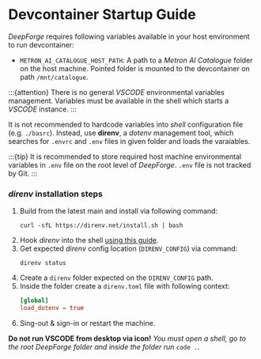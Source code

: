 # Devcontainer Startup Guide

*DeepForge* requires following variables available in your host environment to run devcontainer:

- `METRON_AI_CATALOGUE_HOST_PATH`: A path to a *Metron AI Catalogue* folder on the host machine. Pointed folder is mounted to the devcontainer on
path `/mnt/catalogue`. 

:::{attention}
There is no general *VSCODE* environmental variables management. Variables must be available in the shell which starts
a *VSCODE* instance.
:::

It is not recommended to hardcode variables into *shell* configuration file (e.g. `./basrc`). Instead, use **direnv**,
a *dotenv* management tool, which searches for `.envrc` and `.env` files in given folder and loads the varaiables.

:::{tip}
It is recommended to store required host machine environmental variables in `.env` file on the root level of
*DeepForge*. `.env` file is not tracked by Git.
:::

### *direnv* installation steps

1. Build from the latest main and install via following command:
    ```shell
    curl -sfL https://direnv.net/install.sh | bash
    ```
2. Hook *direnv* into the shell [using this guide](https://direnv.net/docs/hook.html).
3. Get expected *direnv* config location (`DIRENV_CONFIG`) via command:
    ```shell
    direnv status
    ```
4. Create a `direnv` folder expected on the `DIRENV_CONFIG` path.
5. Inside the folder create a `direnv.toml` file with following context:
    ```toml
    [global]
    load_dotenv = true
    ```
6. Sing-out & sign-in or restart the machine.

**Do not run VSCODE from desktop via icon!** *You must open a shell, go to the root DeepForge folder and inside the
folder run* `code .`.